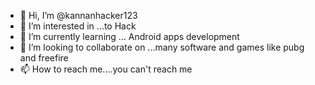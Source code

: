 - 👋 Hi, I’m @kannanhacker123
- 👀 I’m interested in ...to Hack
- 🌱 I’m currently learning ... Android apps development
- 💞️ I’m looking to collaborate on ...many software and games like pubg and freefire
- 📫 How to reach me....you can't reach me

<!---
kannanhacker123/kannanhacker123 is a ✨ special ✨ repository because its `README.md` (this file) appears on your GitHub profile.
You can click the Preview link to take a look at your changes.
--->
